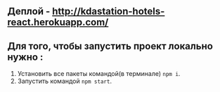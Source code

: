 ## Деплой - http://kdastation-hotels-react.herokuapp.com/
## Для того, чтобы запустить проект локально нужно :
1. Установить все пакеты командой(в терминале) ```npm i```.
2. Запустить командой ```npm start```.
